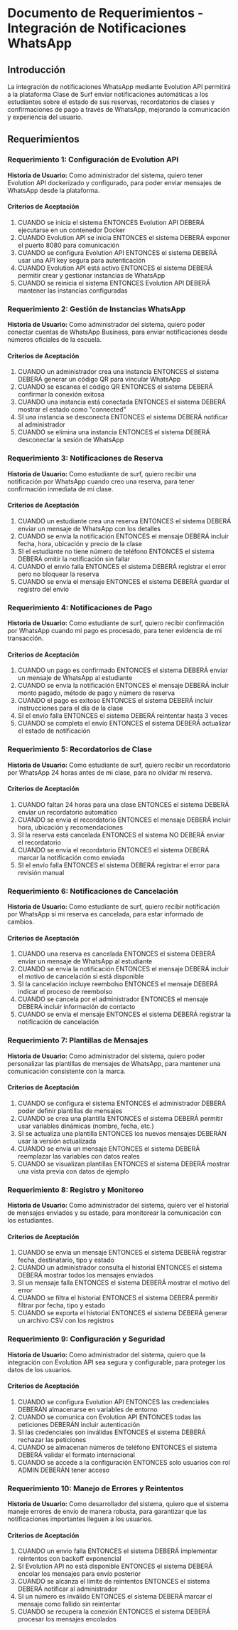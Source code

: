 # Documento de Requerimientos - Integración de Notificaciones WhatsApp

## Introducción

La integración de notificaciones WhatsApp mediante Evolution API permitirá a la plataforma Clase de Surf enviar notificaciones automáticas a los estudiantes sobre el estado de sus reservas, recordatorios de clases y confirmaciones de pago a través de WhatsApp, mejorando la comunicación y experiencia del usuario.

## Requerimientos

### Requerimiento 1: Configuración de Evolution API

**Historia de Usuario:** Como administrador del sistema, quiero tener Evolution API dockerizado y configurado, para poder enviar mensajes de WhatsApp desde la plataforma.

#### Criterios de Aceptación

1. CUANDO se inicia el sistema ENTONCES Evolution API DEBERÁ ejecutarse en un contenedor Docker
2. CUANDO Evolution API se inicia ENTONCES el sistema DEBERÁ exponer el puerto 8080 para comunicación
3. CUANDO se configura Evolution API ENTONCES el sistema DEBERÁ usar una API key segura para autenticación
4. CUANDO Evolution API está activo ENTONCES el sistema DEBERÁ permitir crear y gestionar instancias de WhatsApp
5. CUANDO se reinicia el sistema ENTONCES Evolution API DEBERÁ mantener las instancias configuradas

### Requerimiento 2: Gestión de Instancias WhatsApp

**Historia de Usuario:** Como administrador del sistema, quiero poder conectar cuentas de WhatsApp Business, para enviar notificaciones desde números oficiales de la escuela.

#### Criterios de Aceptación

1. CUANDO un administrador crea una instancia ENTONCES el sistema DEBERÁ generar un código QR para vincular WhatsApp
2. CUANDO se escanea el código QR ENTONCES el sistema DEBERÁ confirmar la conexión exitosa
3. CUANDO una instancia está conectada ENTONCES el sistema DEBERÁ mostrar el estado como "connected"
4. SI una instancia se desconecta ENTONCES el sistema DEBERÁ notificar al administrador
5. CUANDO se elimina una instancia ENTONCES el sistema DEBERÁ desconectar la sesión de WhatsApp

### Requerimiento 3: Notificaciones de Reserva

**Historia de Usuario:** Como estudiante de surf, quiero recibir una notificación por WhatsApp cuando creo una reserva, para tener confirmación inmediata de mi clase.

#### Criterios de Aceptación

1. CUANDO un estudiante crea una reserva ENTONCES el sistema DEBERÁ enviar un mensaje de WhatsApp con los detalles
2. CUANDO se envía la notificación ENTONCES el mensaje DEBERÁ incluir fecha, hora, ubicación y precio de la clase
3. SI el estudiante no tiene número de teléfono ENTONCES el sistema DEBERÁ omitir la notificación sin fallar
4. CUANDO el envío falla ENTONCES el sistema DEBERÁ registrar el error pero no bloquear la reserva
5. CUANDO se envía el mensaje ENTONCES el sistema DEBERÁ guardar el registro del envío

### Requerimiento 4: Notificaciones de Pago

**Historia de Usuario:** Como estudiante de surf, quiero recibir confirmación por WhatsApp cuando mi pago es procesado, para tener evidencia de mi transacción.

#### Criterios de Aceptación

1. CUANDO un pago es confirmado ENTONCES el sistema DEBERÁ enviar un mensaje de WhatsApp al estudiante
2. CUANDO se envía la notificación ENTONCES el mensaje DEBERÁ incluir monto pagado, método de pago y número de reserva
3. CUANDO el pago es exitoso ENTONCES el sistema DEBERÁ incluir instrucciones para el día de la clase
4. SI el envío falla ENTONCES el sistema DEBERÁ reintentar hasta 3 veces
5. CUANDO se completa el envío ENTONCES el sistema DEBERÁ actualizar el estado de notificación

### Requerimiento 5: Recordatorios de Clase

**Historia de Usuario:** Como estudiante de surf, quiero recibir un recordatorio por WhatsApp 24 horas antes de mi clase, para no olvidar mi reserva.

#### Criterios de Aceptación

1. CUANDO faltan 24 horas para una clase ENTONCES el sistema DEBERÁ enviar un recordatorio automático
2. CUANDO se envía el recordatorio ENTONCES el mensaje DEBERÁ incluir hora, ubicación y recomendaciones
3. SI la reserva está cancelada ENTONCES el sistema NO DEBERÁ enviar el recordatorio
4. CUANDO se envía el recordatorio ENTONCES el sistema DEBERÁ marcar la notificación como enviada
5. SI el envío falla ENTONCES el sistema DEBERÁ registrar el error para revisión manual

### Requerimiento 6: Notificaciones de Cancelación

**Historia de Usuario:** Como estudiante de surf, quiero recibir notificación por WhatsApp si mi reserva es cancelada, para estar informado de cambios.

#### Criterios de Aceptación

1. CUANDO una reserva es cancelada ENTONCES el sistema DEBERÁ enviar un mensaje de WhatsApp al estudiante
2. CUANDO se envía la notificación ENTONCES el mensaje DEBERÁ incluir el motivo de cancelación si está disponible
3. SI la cancelación incluye reembolso ENTONCES el mensaje DEBERÁ indicar el proceso de reembolso
4. CUANDO se cancela por el administrador ENTONCES el mensaje DEBERÁ incluir información de contacto
5. CUANDO se envía el mensaje ENTONCES el sistema DEBERÁ registrar la notificación de cancelación

### Requerimiento 7: Plantillas de Mensajes

**Historia de Usuario:** Como administrador del sistema, quiero poder personalizar las plantillas de mensajes de WhatsApp, para mantener una comunicación consistente con la marca.

#### Criterios de Aceptación

1. CUANDO se configura el sistema ENTONCES el administrador DEBERÁ poder definir plantillas de mensajes
2. CUANDO se crea una plantilla ENTONCES el sistema DEBERÁ permitir usar variables dinámicas (nombre, fecha, etc.)
3. SI se actualiza una plantilla ENTONCES los nuevos mensajes DEBERÁN usar la versión actualizada
4. CUANDO se envía un mensaje ENTONCES el sistema DEBERÁ reemplazar las variables con datos reales
5. CUANDO se visualizan plantillas ENTONCES el sistema DEBERÁ mostrar una vista previa con datos de ejemplo

### Requerimiento 8: Registro y Monitoreo

**Historia de Usuario:** Como administrador del sistema, quiero ver el historial de mensajes enviados y su estado, para monitorear la comunicación con los estudiantes.

#### Criterios de Aceptación

1. CUANDO se envía un mensaje ENTONCES el sistema DEBERÁ registrar fecha, destinatario, tipo y estado
2. CUANDO un administrador consulta el historial ENTONCES el sistema DEBERÁ mostrar todos los mensajes enviados
3. SI un mensaje falla ENTONCES el sistema DEBERÁ mostrar el motivo del error
4. CUANDO se filtra el historial ENTONCES el sistema DEBERÁ permitir filtrar por fecha, tipo y estado
5. CUANDO se exporta el historial ENTONCES el sistema DEBERÁ generar un archivo CSV con los registros

### Requerimiento 9: Configuración y Seguridad

**Historia de Usuario:** Como administrador del sistema, quiero que la integración con Evolution API sea segura y configurable, para proteger los datos de los usuarios.

#### Criterios de Aceptación

1. CUANDO se configura Evolution API ENTONCES las credenciales DEBERÁN almacenarse en variables de entorno
2. CUANDO se comunica con Evolution API ENTONCES todas las peticiones DEBERÁN incluir autenticación
3. SI las credenciales son inválidas ENTONCES el sistema DEBERÁ rechazar las peticiones
4. CUANDO se almacenan números de teléfono ENTONCES el sistema DEBERÁ validar el formato internacional
5. CUANDO se accede a la configuración ENTONCES solo usuarios con rol ADMIN DEBERÁN tener acceso

### Requerimiento 10: Manejo de Errores y Reintentos

**Historia de Usuario:** Como desarrollador del sistema, quiero que el sistema maneje errores de envío de manera robusta, para garantizar que las notificaciones importantes lleguen a los usuarios.

#### Criterios de Aceptación

1. CUANDO un envío falla ENTONCES el sistema DEBERÁ implementar reintentos con backoff exponencial
2. SI Evolution API no está disponible ENTONCES el sistema DEBERÁ encolar los mensajes para envío posterior
3. CUANDO se alcanza el límite de reintentos ENTONCES el sistema DEBERÁ notificar al administrador
4. SI un número es inválido ENTONCES el sistema DEBERÁ marcar el mensaje como fallido sin reintentar
5. CUANDO se recupera la conexión ENTONCES el sistema DEBERÁ procesar los mensajes encolados
